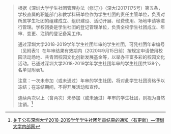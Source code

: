 > 根据《深圳大学学生社团管理办法（修订）》（深大[2017]175号）第五条，学校直属的职能部门和教学科研单位作为学生社团的责任主管单位，负责对所属学生社团的组建成立、组织建设、活动开展、经费使用、场地申请等进行管理。学校团委是学生社团的登记管理单位，负责全校学生社团成立、年审、变更、注销的登记备案工作。
>
> 通过深圳大学2018-2019学年学生社团年审的学生社团，可凭社团年审编号（见附表1）在年审结果有效期内（2020年9月15日前）按规定申请使用校园活动场地、共青团校园文化创新发展基金等，以举办丰富多彩的校园文化活动。已通过深圳大学2018-2019学年学生社团年审的学生社团共138个，名单见附表1。
>
> 注意：一次未参加（或未通过）年审的学生社团，将对此学生社团资格予以冻结；在冻结期间，不得开展活动和宣传。
>
> 连续两次以上（含两次）未参加（或未通过）年审的学生社团，则视为自然注销。[^1]

[^1]: [关于公布深圳大学2018-2019学年学生社团年审结果的通知（有更新）—深圳大学内部网](https://www1.szu.edu.cn/board/view.asp?id=405265)
